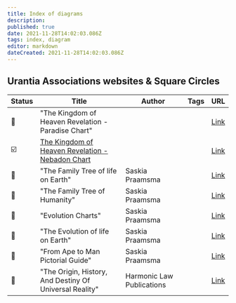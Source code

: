 ```yaml
---
title: Index of diagrams
description:
published: true
date: 2021-11-28T14:02:03.086Z
tags: index, diagram
editor: markdown
dateCreated: 2021-11-28T14:02:03.086Z
---
```


## Urantia Associations websites & Square Circles

| Status                  | Title                                                                                                          | Author                    | Tags | URL                                                                                                 |
| ----------------------- | -------------------------------------------------------------------------------------------------------------- | ------------------------- | ---- | --------------------------------------------------------------------------------------------------- |
| :white_square_button:   | "The Kingdom of Heaven Revelation - Paradise Chart"                                                            |                           |      | [Link](http://www.universalfather.info/)                                                            |
| :ballot_box_with_check: | [The Kingdom of Heaven Revelation - Nebadon Chart](/en/article/The_Kingdom_of_Heaven_Revelation_Nebadon_Chart) |                           |      | [Link](http://www.nebadon.info/)                                                                    |
| :white_square_button:   | "The Family Tree of life on Earth"                                                                             | Saskia Praamsma           |      | [Link](https://squarecircles.com/wp-content/uploads/2019/07/FamilyTreeOfLifeOnEarth_2019_short.pdf) |
| :white_square_button:   | "The Family Tree of Humanity"                                                                                  | Saskia Praamsma           |      | [Link](https://squarecircles.com/family-tree-of-humanity/)                                          |
| :white_square_button:   | "Evolution Charts"                                                                                             | Saskia Praamsma           |      | [Link](https://squarecircles.com/wp-content/uploads/2018/08/VariousEvolutionCharts.pdf)             |
| :white_square_button:   | "The Evolution of life on Earth"                                                                               | Saskia Praamsma           |      | [Link](https://squarecircles.com/wp-content/uploads/2018/08/1983evolutionchart.pdf)                 |
| :white_square_button:   | "From Ape to Man Pictorial Guide"                                                                              | Saskia Praamsma           |      | [Link](https://squarecircles.com/wp-content/uploads/2018/08/Papers61-62_1.pdf)                      |
| :white_square_button:   | "The Origin, History, And Destiny Of Universal Reality"                                                        | Harmonic Law Publications |      | [Link](https://www.harmonicresolution.com/UrantiaBookFlowChartIntro.htm)                            |
